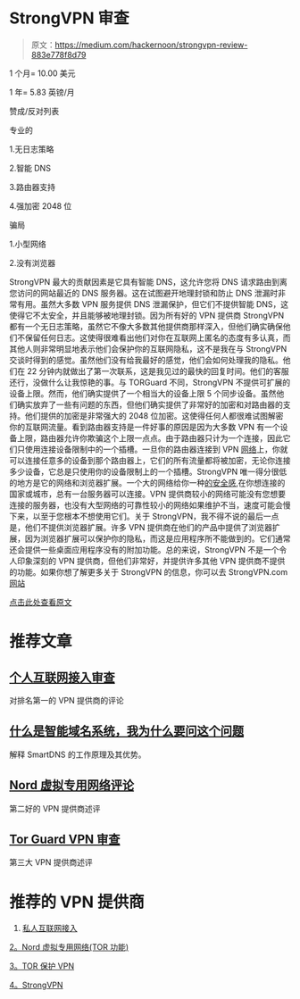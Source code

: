 # StrongVPN 审查

> 原文：<https://medium.com/hackernoon/strongvpn-review-883e778f8d79>

1 个月= 10.00 美元

1 年= 5.83 英镑/月

赞成/反对列表

专业的

1.无日志策略

2.智能 DNS

3.路由器支持

4.强加密 2048 位

骗局

1.小型网络

2.没有浏览器

StrongVPN 最大的贡献因素是它具有智能 DNS，这允许您将 DNS 请求路由到离您访问的网站最近的 DNS 服务器。这在试图避开地理封锁和防止 DNS 泄漏时非常有用。虽然大多数 VPN 服务提供 DNS 泄漏保护，但它们不提供智能 DNS，这使得它不太安全，并且能够被地理封锁。因为所有好的 VPN 提供商 StrongVPN 都有一个无日志策略，虽然它不像大多数其他提供商那样深入，但他们确实确保他们不保留任何日志。这使得很难看出他们对你在互联网上匿名的态度有多认真，而其他人则非常明显地表示他们会保护你的互联网隐私，这不是我在与 StrongVPN 交谈时得到的感觉。虽然他们没有给我最好的感觉，他们会如何处理我的隐私。他们在 22 分钟内就做出了第一次联系，这是我见过的最快的回复时间。他们的客服还行，没做什么让我惊艳的事。与 TORGuard 不同，StrongVPN 不提供可扩展的设备上限。然而，他们确实提供了一个相当大的设备上限 5 个同步设备。虽然他们确实放弃了一些有问题的东西，但他们确实提供了非常好的加密和对路由器的支持。他们提供的加密是非常强大的 2048 位加密。这使得任何人都很难试图解密你的互联网流量。看到路由器支持是一件好事的原因是因为大多数 VPN 有一个设备上限，路由器允许你欺骗这个上限一点点。由于路由器只计为一个连接，因此它们只使用连接设备限制中的一个插槽。一旦你的路由器连接到 VPN [网络](https://hackernoon.com/tagged/network)上，你就可以连接任意多的设备到那个路由器上，它们的所有流量都将被加密，无论你连接多少设备，它总是只使用你的设备限制上的一个插槽。StrongVPN 唯一得分很低的地方是它的网络和浏览器扩展。一个大的网络给你一种[的安全感](https://hackernoon.com/tagged/security),在你想连接的国家或城市，总有一台服务器可以连接。VPN 提供商较小的网络可能没有您想要连接的服务器，也没有大型网络的可靠性较小的网络如果维护不当，速度可能会慢下来，以至于您根本不想使用它们。关于 StrongVPN，我不得不说的最后一点是，他们不提供浏览器扩展。许多 VPN 提供商在他们的产品中提供了浏览器扩展，因为浏览器扩展可以保护你的隐私，而这是应用程序所不能做到的。它们通常还会提供一些桌面应用程序没有的附加功能。总的来说，StrongVPN 不是一个令人印象深刻的 VPN 提供商，但他们非常好，并提供许多其他 VPN 提供商不提供的功能。如果你想了解更多关于 StrongVPN 的信息，你可以去 StrongVPN.com[网站](http://strongvpn.com/?offer_id=4&aff_id=3114)

[点击此处查看原文](https://www.prevsec.org/single-post/2017/03/06/StrongVPN-Review)

# 推荐文章

## [个人互联网接入审查](/privsec/p-i-a-private-internet-access-review-6e072dd50321?source=user_profile---------16----------)

对排名第一的 VPN 提供商的评论

## [什么是智能域名系统，我为什么要问这个问题](/privsec/what-is-smartdns-and-why-should-i-ask-about-it-f627e8ca1770?source=user_profile---------11----------)

解释 SmartDNS 的工作原理及其优势。

## [Nord 虚拟专用网络评论](/privsec/nord-virtual-private-network-a378fade2fbe?source=user_profile---------19----------)

第二好的 VPN 提供商述评

## [Tor Guard VPN 审查](/privsec/tor-guard-vpn-cf22615d2150?source=user_profile---------20----------)

第三大 VPN 提供商述评

# 推荐的 VPN 提供商

1.  [私人互联网接入](https://www.privateinternetaccess.com/pages/buy-vpn/vpnkld)

[2。Nord 虚拟专用网络(TOR 功能)](https://go.nordvpn.net/aff_c?offer_id=15&aff_id=3283)

[3。TOR 保护 VPN](https://torguard.net/aff.php?aff=2670)

[4。StrongVPN](http://strongvpn.com/?offer_id=4&aff_id=3114)
